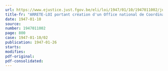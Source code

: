 ```yaml
---
url: https://www.ejustice.just.fgov.be/eli/loi/1947/01/10/1947011002/justel
title-fr: "ARRETE-LOI portant création d'un Office national de Coordination des Allocations familiales (O.N.A.F)"
date: 1947-01-10
source:
number: 1947011002
page: 800
case: 1947-01-10/02
publication: 1947-01-26
starts:
modifies:
pdf-original:
pdf-consolidated:
---
```


